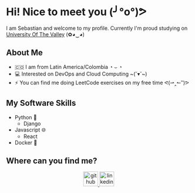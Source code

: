 # Hi! Nice to meet you (╯°o°)ᕗ
I am Sebastian and welcome to my profile. Currently I'm proud studying on [University Of The Valley](https://www.univalle.edu.co/) (✿◕‿◕)

## About Me
- 🇨🇴 I am from Latin America/Colombia ◔ ⌣ ◔
- 💻 Interested on DevOps and Cloud Computing ~(˘▾˘~)
- ⚡ You can find me doing LeetCode exercises on my free time ᕙ(⇀‸↼‶)ᕗ

## My Software Skills
- Python 🐍
  - Django
- Javascript 🌐
  - React
- Docker 🐳

## Where can you find me?
<p align="center">
  <a href="https://github.com/Seb0927">
    <img src="https://cdn.jsdelivr.net/npm/simple-icons@3.0.1/icons/github.svg" alt="github" height="40">
  </a>
  <a href="https://www.linkedin.com/in/sebasti%C3%A1n-i-30b186213/">
    <img src="https://cdn.jsdelivr.net/npm/simple-icons@3.0.1/icons/linkedin.svg" alt="linkedin" height="40">
  </a>
</p>

